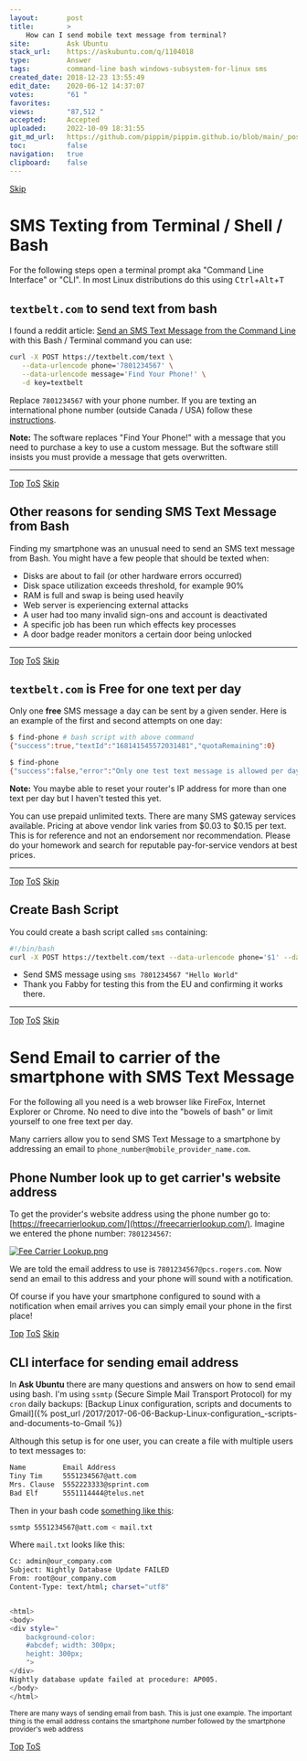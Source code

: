 ```yaml
---
layout:       post
title:        >
    How can I send mobile text message from terminal?
site:         Ask Ubuntu
stack_url:    https://askubuntu.com/q/1104018
type:         Answer
tags:         command-line bash windows-subsystem-for-linux sms
created_date: 2018-12-23 13:55:49
edit_date:    2020-06-12 14:37:07
votes:        "61 "
favorites:    
views:        "87,512 "
accepted:     Accepted
uploaded:     2022-10-09 18:31:55
git_md_url:   https://github.com/pippim/pippim.github.io/blob/main/_posts/2018/2018-12-23-How-can-I-send-mobile-text-message-from-terminal_.md
toc:          false
navigation:   true
clipboard:    false
---
```





<a id="hdr1"></a>
<div class="hdr-bar">  <a href="#hdr2">Skip</a></div>

# SMS Texting from Terminal / Shell / Bash

For the following steps open a terminal prompt aka "Command Line Interface" or "CLI". In most Linux distributions do this using <kbd>Ctrl</kbd>+<kbd>Alt</kbd>+<kbd>T</kbd>

## `textbelt.com` to send text from bash

I found a reddit article: [Send an SMS Text Message from the Command Line][1] with this Bash / Terminal command you can use:

``` bash
curl -X POST https://textbelt.com/text \
   --data-urlencode phone='7801234567' \
   --data-urlencode message='Find Your Phone!' \
   -d key=textbelt
```

Replace `7801234567` with your phone number. If you are texting an international phone number (outside Canada / USA) follow these [instructions][2].

**Note:** The software replaces "Find Your Phone!" with a message that you need to purchase a key to use a custom message. But the software still insists you must provide a message that gets overwritten.

----------


<a id="hdr2"></a>
<div class="hdr-bar">  <a href="#">Top</a>  <a href="#hdr1">ToS</a>  <a href="#hdr3">Skip</a></div>

## Other reasons for sending SMS Text Message from Bash

Finding my smartphone was an unusual need to send an SMS text message from Bash. You might have a few people that should be texted when:

- Disks are about to fail (or other hardware errors occurred)
- Disk space utilization exceeds threshold, for example 90%
- RAM is full and swap is being used heavily
- Web server is experiencing external attacks
- A user had too many invalid sign-ons and account is deactivated
- A specific job has been run which effects key processes
- A door badge reader monitors a certain door being unlocked

----------


<a id="hdr3"></a>
<div class="hdr-bar">  <a href="#">Top</a>  <a href="#hdr2">ToS</a>  <a href="#hdr4">Skip</a></div>

## `textbelt.com` is Free for one text per day

Only one **free** SMS message a day can be sent by a given sender. Here is an example of the first and second attempts on one day:

``` bash
$ find-phone # bash script with above command
{"success":true,"textId":"168141545572031481","quotaRemaining":0}

$ find-phone
{"success":false,"error":"Only one test text message is allowed per day.","quotaRemaining":0}
```

**Note:** You maybe able to reset your router's IP address for more than one text per day but I haven't tested this yet.

You can use prepaid unlimited texts. There are many SMS gateway services available. Pricing at above vendor link varies from $0.03 to $0.15 per text. This is for reference and not an endorsement nor recommendation. Please do your homework and search for reputable pay-for-service vendors at best prices.

----------


<a id="hdr4"></a>
<div class="hdr-bar">  <a href="#">Top</a>  <a href="#hdr3">ToS</a>  <a href="#hdr5">Skip</a></div>

## Create Bash Script

You could create a bash script called `sms` containing:

``` bash
#!/bin/bash
curl -X POST https://textbelt.com/text --data-urlencode phone='$1' --data-urlencode message='$2' -d key=textbelt
```

- Send SMS message using `sms 7801234567 "Hello World"`
- Thank you Fabby for testing this from the EU and confirming it works there.

----------


<a id="hdr5"></a>
<div class="hdr-bar">  <a href="#">Top</a>  <a href="#hdr4">ToS</a>  <a href="#hdr6">Skip</a></div>

# Send Email to carrier of the smartphone with SMS Text Message

For the following all you need is a web browser like FireFox, Internet Explorer or Chrome. No need to dive into the "bowels of bash" or limit yourself to one free text per day.

Many carriers allow you to send SMS Text Message to a smartphone by addressing an email to `phone_number@mobile_provider_name.com`.

## Phone Number look up to get carrier's website address

To get the provider's website address using the phone number go to: [https://freecarrierlookup.com/](https://freecarrierlookup.com/). Imagine we entered the phone number: `7801234567`:

[![Fee Carrier Lookup.png][3]][3]

We are told the email address to use is `7801234567@pcs.rogers.com`. Now send an email to this address and your phone will sound with a notification.

Of course if you have your smartphone configured to sound with a notification when email arrives you can simply email your phone in the first place!


<a id="hdr6"></a>
<div class="hdr-bar">  <a href="#">Top</a>  <a href="#hdr5">ToS</a>  <a href="#hdr7">Skip</a></div>

## CLI interface for sending email address

In **Ask Ubuntu** there are many questions and answers on how to send email using bash. I'm using `ssmtp` (Secure Simple Mail Transport Protocol) for my `cron` daily backups: [Backup Linux configuration, scripts and documents to Gmail]({% post_url /2017/2017-06-06-Backup-Linux-configuration_-scripts-and-documents-to-Gmail %})

Although this setup is for one user, you can create a file with multiple users to text messages to:

``` bash
Name         Email Address
Tiny Tim     5551234567@att.com
Mrs. Clause  5552223333@sprint.com
Bad Elf      5551114444@telus.net
```

Then in your bash code [something like this][4]:

``` bash
ssmtp 5551234567@att.com < mail.txt
```

Where `mail.txt` looks like this:

``` bash
Cc: admin@our_company.com
Subject: Nightly Database Update FAILED
From: root@our_company.com
Content-Type: text/html; charset="utf8"


<html>
<body>
<div style="
    background-color:
    #abcdef; width: 300px;
    height: 300px;
    ">
</div>
Nightly database update failed at procedure: AP005.
</body>
</html>
```

<sub>There are many ways of sending email from bash. This is just one example. The important thing is the email address contains the smartphone number followed by the smartphone provider's web address</sub>

  [1]: https://www.reddit.com/r/linux/comments/20c58i/send_an_sms_text_message_from_the_command_line/
  [2]: https://textbelt.com/
  [3]: https://i.stack.imgur.com/k9Pro.png
  [4]: https://blog.edmdesigner.com/send-email-from-linux-command-line/


<a id="hdr7"></a>
<div class="hdr-bar">  <a href="#">Top</a>  <a href="#hdr6">ToS</a></div>

